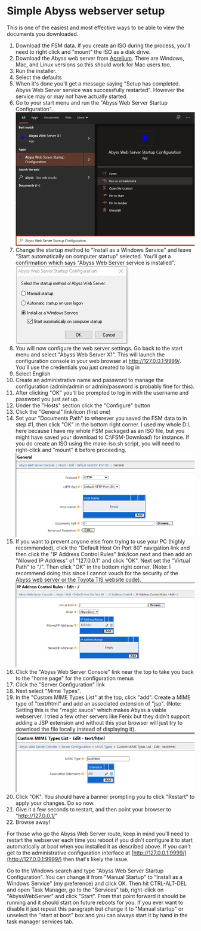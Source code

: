 # Simple Abyss webserver setup
This is one of the easiest and most effective ways to be able to view the documents you downloaded.

1. Download the FSM data.  If you create an ISO during the process, you'll need to right click and "mount" the ISO as a disk drive.
2. Download the Abyss web server from [Aprelium](https://aprelium.com/abyssws/download.php). There are Windows, Mac, and Linux versions so this should work for Mac users too.
3. Run the installer. 
4. Select the defaults
5. When it's done you'll get a message saying "Setup has completed. Abyss Web Server service was successfully restarted". However the service may or may not have actually started.
6. Go to your start menu and run the "Abyss Web Server Startup Configuration". ![Startup](/abyss-images/startup.png)
7. Change the startup method to "Install as a Windows Service" and leave "Start automatically on computer startup" selected. You'll get a confirmation which says "Abyss Web Server service is installed". ![Startup Method](/abyss-images/startup-method.jpg)
8. You will now configure the web server settings.  Go back to the start menu and select "Abyss Web Server X1". This will launch the configuration console in your web browser at http://127.0.0.1:9999/. You'll use the credentials you just created to log in
9. Select English
10. Create an administrative name and password to manage the configuration (admin/admin or admin/password is probably fine for this).
11. After clicking "OK" you'll be prompted to log in with the username and password you just set up.
12. Under the "Hosts" section click the "Configure" button
13. Click the "General" link/icon (first one)
14. Set your "Documents Path" to wherever you saved the FSM data to in step #1, then click "OK" in the bottom right corner.  I used my whole D:\ here because I have my whole FSM packaged as an ISO file, but you might have saved your download to C:\FSM-Download\ for instance.  If you do create an ISO using the make-iso.sh script, you will need to right-click and "mount" it before proceeding.  ![General](/abyss-images/general.png)
15. If you want to prevent anyone else from trying to use your PC (highly recommended), click the "Default Host On Port 80" navigation link and then click the "IP Address Control Rules" link/icon next and then add an "Allowed IP Address" of "127.0.0.1" and click "OK". Next set the "Virtual Path" to "/". Then click "OK" in the bottom right corner. (Note: I recommend doing this since I cannot vouch for the security of the Abyss web server or the Toyota TIS website code).  ![IP Restrictions](/abyss-images/ipaddress.png)
16. Click the "Abyss Web Server Console" link near the top to take you back to the "home page" for the configuration menus
17. Click the "Server Configuration" link
18. Next select "Mime Types".
19. In the "Custom MIME Types List" at the top, click "add". Create a MIME type of "text/html" and add an associated extension of "jsp". (Note: Setting this is the "magic sauce" which makes Abyss a viable webserver. I tried a few other servers like Fenix but they didn't support adding a JSP extension and without this your browser will just try to download the file locally instead of displaying it). ![Mime Types](/abyss-images/mimetypes.png)
20. Click "OK". You should have a banner prompting you to click "Restart" to apply your changes. Do so now.
21. Give it a few seconds to restart, and then point your browser to "http://127.0.0.1/"
22. Browse away!

For those who go the Abyss Web Server route, keep in mind you'll need to restart the webserver each time you reboot if you didn't configure it to start automatically at boot when you installed it as described above.  If you can't get to the administrative configuration interface at [http://127.0.0.1:9999/](http://127.0.0.1:9999/) then that's likely the issue.

Go to the Windows search and type "Abyss Web Server Startup Configuration". You can change it from "Manual Startup" to "Install as a Windows Service" (my preference) and click OK. Then hit CTRL-ALT-DEL and open Task Manager, go to the "Services" tab, right-click on "AbyssWebServer" and click "Start". From that point forward it should be running and it should start on future reboots for you. If you ever want to disable it just repeat this paragraph but change it to "Manual startup" or unselect the "start at boot" box and you can always start it by hand in the task manager services tab.
